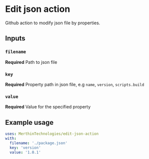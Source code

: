 # Edit json action

Github action to modify json file by properties.

## Inputs

### `filename`

**Required** Path to json file

### `key`

**Required** Property path in json file, e.g `name`, `version`, `scripts.build`

### `value`

**Required** Value for the specified property


## Example usage

```yaml
uses: MerthinTechnologies/edit-json-action
with:
  filename: './package.json'
  key: 'version'
  value: '1.0.1'
```
